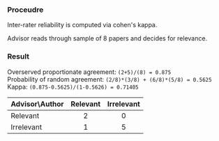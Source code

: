  ### Proceudre
Inter-rater reliability is computed via cohen's kappa.

Advisor reads through sample of 8 papers and decides for relevance.

### Result
Overserved proportionate agreement: `(2+5)/(8) = 0.875`  
Probability of random agreement: `(2/8)*(3/8) + (6/8)*(5/8) = 0.5625`  
Kappa: `(0.875-0.5625)/(1-0.5626) = 0.71405`

| Advisor\Author |  Relevant | Irrelevant |
| :--- | :---: | :---:|
| Relevant | 2| 0 |
| Irrelevant | 1|5 |

